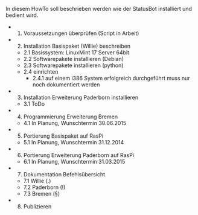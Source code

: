 In diesem HowTo soll beschrieben werden wie der StatusBot installiert und bedient wird.

* 1. Voraussetzungen überprüfen (Script in Arbeit)
* 2. Installation Basispaket (Willie) beschreiben
  * 2.1 Basissystem: LinuxMint 17 Server 64bit
  * 2.2 Softwarepakete installieren (Debian)
  * 2.3 Softwarepakete installieren (python)
  * 2.4 einrichten
    * 2.4.1 auf einem i386 System erfolgreich durchgeführt muss nur noch dokumentiert werden
* 3. Installation Erweiterung Paderborn installieren
  * 3.1 ToDo
* 4. Programmierung Erweiterung Bremen
  * 4.1 In Planung, Wunschtermin 30.06.2015
* 5. Portierung Basispaket auf RasPi
  * 5.1 In Planung, Wunschtermin 31.12.2014
* 6. Portierung Erweiterung Paderborn auf RasPi
  * 6.1 In Planung, Wunschtermin 31.03.2015
* 7. Dokumentation Befehlsübersicht
  * 7.1 Willie (.)
  * 7.2 Paderborn (!)
  * 7.3 Bremen (§)
* 8.  Publizieren